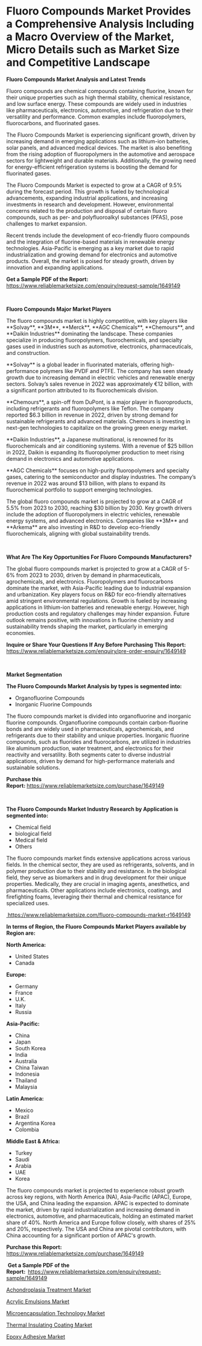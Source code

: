 <p><h1>Fluoro Compounds Market Provides a Comprehensive Analysis Including a Macro Overview of the Market, Micro Details such as Market Size and Competitive Landscape</h1></p><p><strong>Fluoro Compounds Market Analysis and Latest Trends</strong></p>
<p><p>Fluoro compounds are chemical compounds containing fluorine, known for their unique properties such as high thermal stability, chemical resistance, and low surface energy. These compounds are widely used in industries like pharmaceuticals, electronics, automotive, and refrigeration due to their versatility and performance. Common examples include fluoropolymers, fluorocarbons, and fluorinated gases.</p><p>The Fluoro Compounds Market is experiencing significant growth, driven by increasing demand in emerging applications such as lithium-ion batteries, solar panels, and advanced medical devices. The market is also benefiting from the rising adoption of fluoropolymers in the automotive and aerospace sectors for lightweight and durable materials. Additionally, the growing need for energy-efficient refrigeration systems is boosting the demand for fluorinated gases.</p><p>The Fluoro Compounds Market is expected to grow at a CAGR of 9.5% during the forecast period. This growth is fueled by technological advancements, expanding industrial applications, and increasing investments in research and development. However, environmental concerns related to the production and disposal of certain fluoro compounds, such as per- and polyfluoroalkyl substances (PFAS), pose challenges to market expansion.</p><p>Recent trends include the development of eco-friendly fluoro compounds and the integration of fluorine-based materials in renewable energy technologies. Asia-Pacific is emerging as a key market due to rapid industrialization and growing demand for electronics and automotive products. Overall, the market is poised for steady growth, driven by innovation and expanding applications.</p></p>
<p><strong>Get a Sample PDF of the Report:&nbsp;</strong> <a href="https://www.reliablemarketsize.com/enquiry/request-sample/1649149?utm_campaign=1840&utm_medium=2&utm_source=Github&utm_content=ia&utm_term=27012025&utm_id=fluoro-compounds">https://www.reliablemarketsize.com/enquiry/request-sample/1649149</a></p>
<p>&nbsp;</p>
<p><strong>Fluoro Compounds Major Market Players</strong></p>
<p><p>The fluoro compounds market is highly competitive, with key players like **Solvay**, **3M**, **Merck**, **AGC Chemicals**, **Chemours**, and **Daikin Industries** dominating the landscape. These companies specialize in producing fluoropolymers, fluorochemicals, and specialty gases used in industries such as automotive, electronics, pharmaceuticals, and construction.</p><p>**Solvay** is a global leader in fluorinated materials, offering high-performance polymers like PVDF and PTFE. The company has seen steady growth due to increasing demand in electric vehicles and renewable energy sectors. Solvay’s sales revenue in 2022 was approximately €12 billion, with a significant portion attributed to its fluorochemicals division.</p><p>**Chemours**, a spin-off from DuPont, is a major player in fluoroproducts, including refrigerants and fluoropolymers like Teflon. The company reported $6.3 billion in revenue in 2022, driven by strong demand for sustainable refrigerants and advanced materials. Chemours is investing in next-gen technologies to capitalize on the growing green energy market.</p><p>**Daikin Industries**, a Japanese multinational, is renowned for its fluorochemicals and air conditioning systems. With a revenue of $25 billion in 2022, Daikin is expanding its fluoropolymer production to meet rising demand in electronics and automotive applications.</p><p>**AGC Chemicals** focuses on high-purity fluoropolymers and specialty gases, catering to the semiconductor and display industries. The company’s revenue in 2022 was around $13 billion, with plans to expand its fluorochemical portfolio to support emerging technologies.</p><p>The global fluoro compounds market is projected to grow at a CAGR of 5.5% from 2023 to 2030, reaching $30 billion by 2030. Key growth drivers include the adoption of fluoropolymers in electric vehicles, renewable energy systems, and advanced electronics. Companies like **3M** and **Arkema** are also investing in R&D to develop eco-friendly fluorochemicals, aligning with global sustainability trends.</p></p>
<p>&nbsp;</p>
<p><strong>What Are The Key Opportunities For Fluoro Compounds Manufacturers?</strong></p>
<p><p>The global fluoro compounds market is projected to grow at a CAGR of 5-6% from 2023 to 2030, driven by demand in pharmaceuticals, agrochemicals, and electronics. Fluoropolymers and fluorocarbons dominate the market, with Asia-Pacific leading due to industrial expansion and urbanization. Key players focus on R&D for eco-friendly alternatives amid stringent environmental regulations. Growth is fueled by increasing applications in lithium-ion batteries and renewable energy. However, high production costs and regulatory challenges may hinder expansion. Future outlook remains positive, with innovations in fluorine chemistry and sustainability trends shaping the market, particularly in emerging economies.</p></p>
<p><strong>Inquire or Share Your Questions If Any Before Purchasing This Report:</strong> <a href="https://www.reliablemarketsize.com/enquiry/pre-order-enquiry/1649149?utm_campaign=1840&utm_medium=2&utm_source=Github&utm_content=ia&utm_term=27012025&utm_id=fluoro-compounds">https://www.reliablemarketsize.com/enquiry/pre-order-enquiry/1649149</a></p>
<p>&nbsp;</p>
<p><strong>Market Segmentation</strong></p>
<p><strong>The Fluoro Compounds Market Analysis by types is segmented into:</strong></p>
<p><ul><li>Organofluorine Compounds</li><li>Inorganic Fluorine Compounds</li></ul></p>
<p><p>The fluoro compounds market is divided into organofluorine and inorganic fluorine compounds. Organofluorine compounds contain carbon-fluorine bonds and are widely used in pharmaceuticals, agrochemicals, and refrigerants due to their stability and unique properties. Inorganic fluorine compounds, such as fluorides and fluorocarbons, are utilized in industries like aluminum production, water treatment, and electronics for their reactivity and versatility. Both segments cater to diverse industrial applications, driven by demand for high-performance materials and sustainable solutions.</p></p>
<p><strong>Purchase this Report:&nbsp;</strong><a href="https://www.reliablemarketsize.com/purchase/1649149?utm_campaign=1840&utm_medium=2&utm_source=Github&utm_content=ia&utm_term=27012025&utm_id=fluoro-compounds">https://www.reliablemarketsize.com/purchase/1649149</a></p>
<p>&nbsp;</p>
<p><strong>The Fluoro Compounds Market Industry Research by Application is segmented into:</strong></p>
<p><ul><li>Chemical field</li><li>biological field</li><li>Medical field</li><li>Others</li></ul></p>
<p><p>The fluoro compounds market finds extensive applications across various fields. In the chemical sector, they are used as refrigerants, solvents, and in polymer production due to their stability and resistance. In the biological field, they serve as biomarkers and in drug development for their unique properties. Medically, they are crucial in imaging agents, anesthetics, and pharmaceuticals. Other applications include electronics, coatings, and firefighting foams, leveraging their thermal and chemical resistance for specialized uses.</p></p>
<p><a href="https://www.reliablemarketsize.com/fluoro-compounds-market-r1649149?utm_campaign=1840&utm_medium=2&utm_source=Github&utm_content=ia&utm_term=27012025&utm_id=fluoro-compounds">&nbsp;https://www.reliablemarketsize.com/fluoro-compounds-market-r1649149</a></p>
<p><strong>In terms of Region, the Fluoro Compounds Market Players available by Region are:</strong></p>
<p>
    <p> <strong> North America: </strong>
        <ul>
            <li>United States</li>
            <li>Canada</li>
        </ul>
        </p> 
    <p> <strong> Europe: </strong>
        <ul>
            <li>Germany</li>
            <li>France</li>
            <li>U.K.</li>
            <li>Italy</li>
            <li>Russia</li>
        </ul>
        </p> 
    <p> <strong> Asia-Pacific: </strong>
        <ul>
            <li>China</li>
            <li>Japan</li>
            <li>South Korea</li>
            <li>India</li>
            <li>Australia</li>
            <li>China Taiwan</li>
            <li>Indonesia</li>
            <li>Thailand</li>
            <li>Malaysia</li>
        </ul>
        </p> 
    <p> <strong> Latin America: </strong>
        <ul>
            <li>Mexico</li>
            <li>Brazil</li>
            <li>Argentina Korea</li>
            <li>Colombia</li>
        </ul>
        </p> 
    <p> <strong> Middle East & Africa: </strong>
        <ul>
            <li>Turkey</li>
            <li>Saudi</li>
            <li>Arabia</li>
            <li>UAE</li>
            <li>Korea</li>
        </ul>
    </p>
    </p>
<p><p>The fluoro compounds market is projected to experience robust growth across key regions, with North America (NA), Asia-Pacific (APAC), Europe, the USA, and China leading the expansion. APAC is expected to dominate the market, driven by rapid industrialization and increasing demand in electronics, automotive, and pharmaceuticals, holding an estimated market share of 40%. North America and Europe follow closely, with shares of 25% and 20%, respectively. The USA and China are pivotal contributors, with China accounting for a significant portion of APAC's growth.</p></p>
<p><strong>Purchase this Report: </strong><a href="https://www.reliablemarketsize.com/purchase/1649149?utm_campaign=1840&utm_medium=2&utm_source=Github&utm_content=ia&utm_term=27012025&utm_id=fluoro-compounds">https://www.reliablemarketsize.com/purchase/1649149</a></p>
<p>&nbsp;<strong>Get a Sample PDF of the Report:&nbsp;&nbsp;</strong><a href="https://www.reliablemarketsize.com/enquiry/request-sample/1649149?utm_campaign=1840&utm_medium=2&utm_source=Github&utm_content=ia&utm_term=27012025&utm_id=fluoro-compounds">https://www.reliablemarketsize.com/enquiry/request-sample/1649149</a></p>
<p><strong></strong></p>
<p><p><a href="https://github.com/tamvrosiya/Market-Research-Report-List-6/blob/main/achondroplasia-treatment-market.md?utm_campaign=1840&utm_medium=2&utm_source=Github&utm_content=ia&utm_term=27012025&utm_id=fluoro-compounds">Achondroplasia Treatment Market</a></p><p><a href="https://github.com/pizolina/Market-Research-Report-List-6/blob/main/acrylic-emulsions-market.md?utm_campaign=1840&utm_medium=2&utm_source=Github&utm_content=ia&utm_term=27012025&utm_id=fluoro-compounds">Acrylic Emulsions Market</a></p><p><a href="https://github.com/beroxiluwaya/Market-Research-Report-List-1/blob/main/microencapsulation-technology-market.md?utm_campaign=1840&utm_medium=2&utm_source=Github&utm_content=ia&utm_term=27012025&utm_id=fluoro-compounds">Microencapsulation Technology Market</a></p><p><a href="https://github.com/SanjidaKhan901/Market-Research-Report-List-1/blob/main/thermal-insulating-coating-market.md?utm_campaign=1840&utm_medium=2&utm_source=Github&utm_content=ia&utm_term=27012025&utm_id=fluoro-compounds">Thermal Insulating Coating Market</a></p><p><a href="https://github.com/genayziben/Market-Research-Report-List-1/blob/main/epoxy-adhesive-market.md?utm_campaign=1840&utm_medium=2&utm_source=Github&utm_content=ia&utm_term=27012025&utm_id=fluoro-compounds">Epoxy Adhesive Market</a></p></p>